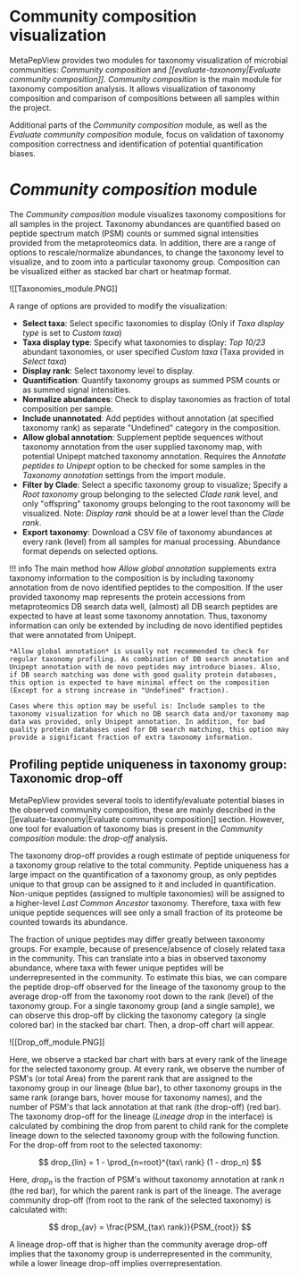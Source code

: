 # Community composition visualization

MetaPepView provides two modules for taxonomy visualization of microbial communities: *Community composition* and *[[evaluate-taxonomy|Evaluate community composition]]*. *Community composition* is the main module for taxonomy composition analysis. It allows visualization of taxonomy composition and comparison of compositions between all samples within the project.

Additional parts of the *Community composition* module, as well as the *Evaluate community composition* module, focus on validation of taxonomy composition correctness and identification of potential quantification biases.

# *Community composition* module

The *Community composition* module visualizes taxonomy compositions for all samples in the project. Taxonomy abundances are quantified based on peptide spectrum match (PSM) counts or summed signal intensities provided from the metaproteomics data. In addition, there are a range of options to rescale/normalize abundances, to change the taxonomy level to visualize, and to zoom into a particular taxonomy group. Composition can be visualized either as stacked bar chart or heatmap format.

![[Taxonomies_module.PNG]]

A range of options are provided to modify the visualization:

- **Select taxa**: Select specific taxonomies to display (Only if *Taxa display type* is set to *Custom taxa*)
- **Taxa display type**: Specify what taxonomies to display: *Top 10/23* abundant taxonomies, or user specified *Custom taxa* (Taxa provided in *Select taxa*)
- **Display rank**: Select taxonomy level to display.
- **Quantification**: Quantify taxonomy groups as summed PSM counts or as summed signal intensities.
- **Normalize abundances**: Check to display taxonomies as fraction of total composition per sample.
- **Include unannotated**: Add peptides without annotation (at specified taxonomy rank) as separate "Undefined" category in the composition.
- **Allow global annotation**: Supplement peptide sequences without taxonomy annotation from the user supplied taxonomy map, with potential Unipept matched taxonomy annotation. Requires the *Annotate peptides to Unipept* option to be checked for some samples in the *Taxonomy annotation* settings from the import module.
- **Filter by Clade**: Select a specific taxonomy group to visualize; Specify a *Root taxonomy* group belonging to the selected *Clade rank* level, and only "offspring" taxonomy groups belonging to the root taxonomy will be visualized. Note: *Display rank* should be at a lower level than the *Clade rank*.
- **Export taxonomy**: Download a CSV file of taxonomy abundances at every rank (level) from all samples for manual processing. Abundance format depends on selected options. 

!!! info
    The main method how *Allow global annotation* supplements extra taxonomy information to the composition is by including taxonomy annotation from de novo identified peptides to the composition. If the user provided taxonomy map represents the protein accessions from metaproteomics DB search data well, (almost) all DB search peptides are expected to have at least some taxonomy annotation. Thus, taxonomy information can only be extended by including de novo identified peptides that were annotated from Unipept.

    *Allow global annotation* is usually not recommended to check for regular taxonomy profiling. As combination of DB search annotation and Unipept annotation with de novo peptides may introduce biases. Also, if DB search matching was done with good quality protein databases, this option is expected to have minimal effect on the composition (Except for a strong increase in "Undefined" fraction).

    Cases where this option may be useful is: Include samples to the taxonomy visualization for which no DB search data and/or taxonomy map data was provided, only Unipept annotation. In addition, for bad quality protein databases used for DB search matching, this option may provide a significant fraction of extra taxonomy information.


## Profiling peptide uniqueness in taxonomy group: Taxonomic drop-off

MetaPepView provides several tools to identify/evaluate potential biases in the observed community composition, these are mainly described in the [[evaluate-taxonomy|Evaluate community composition]] section. However, one tool for evaluation of taxonomy bias is present in the *Community composition* module: the *drop-off* analysis.

The taxonomy drop-off provides a rough estimate of peptide uniqueness for a taxonomy group relative to the total community. Peptide uniqueness has a large impact on the quantification of a taxonomy group, as only peptides unique to that group can be assigned to it and included in quantification. Non-unique peptides (assigned to multiple taxonomies) will be assigned to a higher-level *Last Common Ancestor* taxonomy. Therefore, taxa with few unique peptide sequences will see only a small fraction of its proteome be counted towards its abundance.

The fraction of unique peptides may differ greatly between taxonomy groups. For example, because of presence/absence of closely related taxa in the community. This can translate into a bias in observed taxonomy abundance, where taxa with fewer unique peptides will be underrepresented in the community. To estimate this bias, we can compare the peptide drop-off observed for the lineage of the taxonomy group to the average drop-off from the taxonomy root down to the rank (level) of the taxonomy group. For a single taxonomy group (and a single sample), we can observe this drop-off by clicking the taxonomy category (a single colored bar) in the stacked bar chart. Then, a drop-off chart will appear.

![[Drop_off_module.PNG]]

Here, we observe a stacked bar chart with bars at every rank of the lineage for the selected taxonomy group. At every rank, we observe the number of PSM's (or total Area) from the parent rank that are assigned to the taxonomy group in our lineage (blue bar), to other taxonomy groups in the same rank (orange bars, hover mouse for taxonomy names), and the number of PSM's that lack annotation at that rank (the drop-off) (red bar). The taxonomy drop-off for the lineage (*Lineage drop* in the interface) is calculated by combining the drop from parent to child rank for the complete lineage down to the selected taxonomy group with the following function. For the drop-off from root to the selected taxonomy:

$$
drop_{lin} = 1 - \prod_{n=root}^{tax\ rank} (1 - drop_n)
$$

Here, $drop_n$ is the fraction of PSM's without taxonomy annotation at rank $n$ (the red bar), for which the parent rank is part of the lineage. The average community drop-off (from root to the rank of the selected taxonomy) is calculated with:

$$
drop_{av} = \frac{PSM_{tax\ rank}}{PSM_{root}}
$$

A lineage drop-off that is higher than the community average drop-off implies that the taxonomy group is underrepresented in the community, while a lower lineage drop-off implies overrepresentation.

